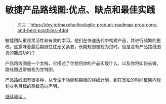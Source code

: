 # 敏捷产品路线图:优点、缺点和最佳实践

> 原文：<https://dev.to/maxchurilov/agile-product-roadmap-pros-cons-and-best-practices-4dpl>

敏捷团队重视灵活性和有效的学习。他们在快速迭代中构建产品，并进行频繁的更改。这意味着最后期限往往无关紧要，长期规划被视为过时。但是没有产品路线图真的能成功吗？

产品路线图是一个文档，它描述了你想用你的产品实现什么，以及你将如何去做。路线图通常被视为甘特图。

产品路线图有很多种，从专注于功能和期限的详细计划，到在宽松的时间框架内规划业务目标的高级意向声明。

[继续阅读...](https://www.mindk.com/blog/product-roadmap/)